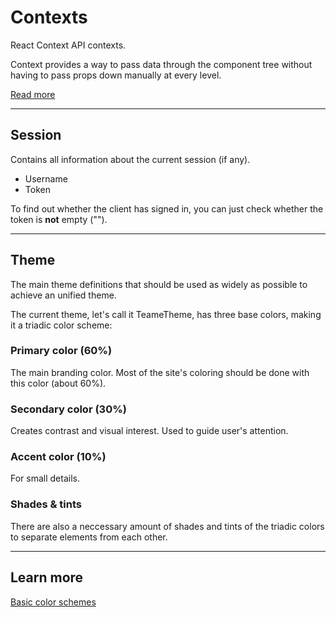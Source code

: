 # Contexts
React Context API contexts.

Context provides a way to pass data through the component tree without having to pass props down manually at every level.

[Read more](https://reactjs.org/docs/context.html)

---

## Session
Contains all information about the current session (if any).
- Username
- Token

To find out whether the client has signed in, you can just check whether the token is **not** empty ("").

---

## Theme
The main theme definitions that should be used as widely as possible to achieve an unified theme.

The current theme, let's call it TeameTheme, has three base colors, making it a triadic color scheme:

### Primary color (60%)
The main branding color. Most of the site's coloring should be done with this color (about 60%).

### Secondary color (30%)
Creates contrast and visual interest. Used to guide user's attention.

### Accent color (10%)
For small details.

### Shades & tints

There are also a neccessary amount of shades and tints of the triadic colors to separate elements from each other.

---
## Learn more
[Basic color schemes](http://www.tigercolor.com/color-lab/color-theory/color-theory-intro.htm)